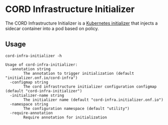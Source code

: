 # CORD Infrastructure Initializer

The CORD Infrastructure Initializer is a [Kubernetes initializer](https://kubernetes.io/docs/admin/extensible-admission-controllers/#what-are-initializers) that injects a sidecar container into a pod based on policy.

## Usage

```
cord-infra-initializer -h
```
```
Usage of cord-infra-initializer:
  -annotation string
    	The annotation to trigger initialization (default "initializer.onf.io/cord-infra")
  -configmap string
    	The cord infrastructure initializer configuration configmap (default "cord-infra-initializer")
  -initializer-name string
    	The initializer name (default "cord-infra.initializer.onf.io")
  -namespace string
    	The configuration namespace (default "utility")
  -require-annotation
    	Require annotation for initialization
```

